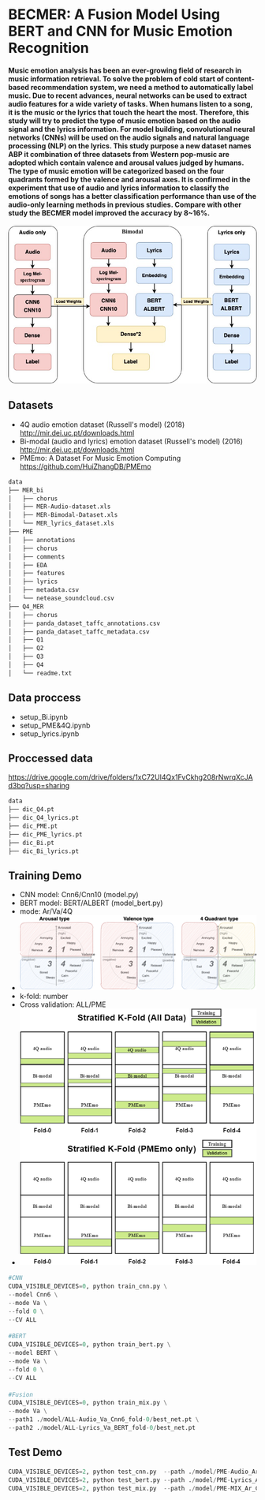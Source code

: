 # BECMER: A Fusion Model Using BERT and CNN for Music Emotion Recognition

#### Music emotion analysis has been an ever-growing field of research in music information retrieval. To solve the problem of cold start of content-based recommendation system, we need a method to automatically label music. Due to recent advances, neural networks can be used to extract audio features for a wide variety of tasks. When humans listen to a song, it is the music or the lyrics that touch the heart the most. Therefore, this study will try to predict the type of music emotion based on the audio signal and the lyrics information. For model building, convolutional neural networks (CNNs) will be used on the audio signals and natural language processing (NLP) on the lyrics. This study purpose a new dataset names ABP it combination of three datasets from Western pop-music are adopted which contain valence and arousal values judged by humans. The type of music emotion will be categorized based on the four quadrants formed by the valence and arousal axes. It is confirmed in the experiment that use of audio and lyrics information to classify the emotions of songs has a better classification performance than use of the audio-only learning methods in previous studies. Compare with other study the BECMER model improved the accuracy by 8~16%. 

![GITHUB](https://github.com/sungbohsun/BECMER/blob/main/BECMER.png)

## Datasets
* 4Q audio emotion dataset (Russell's model) (2018) http://mir.dei.uc.pt/downloads.html
* Bi-modal (audio and lyrics) emotion dataset (Russell's model) (2016) http://mir.dei.uc.pt/downloads.html
* PMEmo: A Dataset For Music Emotion Computing https://github.com/HuiZhangDB/PMEmo

```bash
data
├── MER_bi
│   ├── chorus
│   ├── MER-Audio-dataset.xls
│   ├── MER-Bimodal-Dataset.xls
│   └── MER_lyrics_dataset.xls
├── PME
│   ├── annotations
│   ├── chorus
│   ├── comments
│   ├── EDA
│   ├── features
│   ├── lyrics
│   ├── metadata.csv
│   └── netease_soundcloud.csv
├── Q4_MER
│   ├── chorus
│   ├── panda_dataset_taffc_annotations.csv
│   ├── panda_dataset_taffc_metadata.csv
│   ├── Q1
│   ├── Q2
│   ├── Q3
│   ├── Q4
│   └── readme.txt
```
## Data proccess
* setup_Bi.ipynb
* setup_PME&4Q.ipynb
* setup_lyrics.ipynb

## Proccessed data

https://drive.google.com/drive/folders/1xC72Ul4Qx1FvCkhg208rNwrqXcJAd3bq?usp=sharing

```bash
data
├── dic_Q4.pt
├── dic_Q4_lyrics.pt
├── dic_PME.pt
├── dic_PME_lyrics.pt
├── dic_Bi.pt
├── dic_Bi_lyrics.pt

```
## Training Demo
* CNN model: Cnn6/Cnn10 (model.py)
* BERT model: BERT/ALBERT (model_bert.py)
* mode:  Ar/Va/4Q 
* ![GITHUB](https://github.com/sungbohsun/BECMER/blob/main/ar-va.png)
* k-fold: number
* Cross validation: ALL/PME
* ![GITHUB](https://github.com/sungbohsun/BECMER/blob/main/cv.png)
```python
#CNN
CUDA_VISIBLE_DEVICES=0, python train_cnn.py \
--model Cnn6 \
--mode Va \
--fold 0 \
--CV ALL

#BERT
CUDA_VISIBLE_DEVICES=0, python train_bert.py \
--model BERT \
--mode Va \
--fold 0 \
--CV ALL

#Fusion
CUDA_VISIBLE_DEVICES=0, python train_mix.py \
--mode Va \
--path1 ./model/ALL-Audio_Va_Cnn6_fold-0/best_net.pt \
--path2 ./model/ALL-Lyrics_Va_BERT_fold-0/best_net.pt
```

## Test Demo
```python
CUDA_VISIBLE_DEVICES=2, python test_cnn.py  --path ./model/PME-Audio_Ar_Cnn10_fold-0/best_net.pt
CUDA_VISIBLE_DEVICES=2, python test_bert.py --path ./model/PME-Lyrics_Ar_BERT_fold-0/best_net.pt
CUDA_VISIBLE_DEVICES=2, python test_mix.py  --path ./model/PME-MIX_Ar_Cnn6_BERT_fold-0/best_net.pt
```

